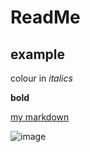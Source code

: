 # ReadMe
## example
colour in *italics*

**bold**

[my markdown](https://github.com/AdamantiaMit/DataAnalysis/edit/main/Example_README.md)

![image](https://www.bluecross.org.uk/sites/default/files/d8/2021-06/BX151919_HY_BC_JACK_SOUTHAMPTON_010-lpr.JPG)

  
